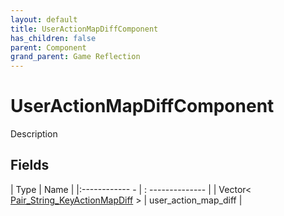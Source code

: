 ```yaml
---
layout: default
title: UserActionMapDiffComponent
has_children: false
parent: Component
grand_parent: Game Reflection
---
```

# UserActionMapDiffComponent
Description 

## Fields
| Type | Name |
|:------------ - | : -------------- |
| Vector< [Pair_String_KeyActionMapDiff](game-reflection/classes/pair__string__key_action_map_diff.md) > | user_action_map_diff |

